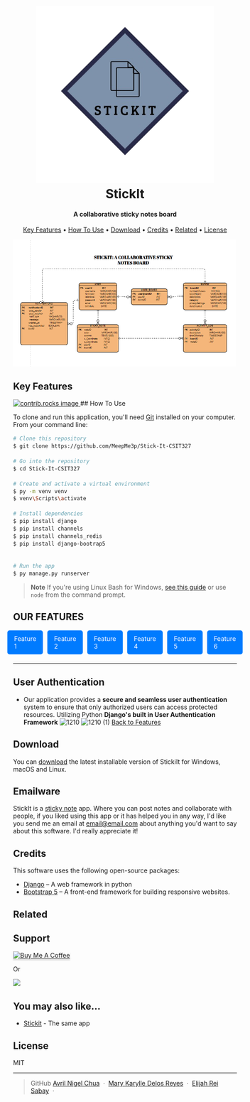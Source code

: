 
<h1 align="center">
  <br>
  <img src="StickIt Images/Stickit-logo.png" alt="Logo" width="400">
  <br>
  StickIt
  <br>
</h1>

<h4 align="center"> A collaborative sticky notes board </h4>



<p align="center">
  <a href="#key-features">Key Features</a> •
  <a href="#how-to-use">How To Use</a> •
  <a href="#download">Download</a> •
  <a href="#credits">Credits</a> •
  <a href="#related">Related</a> •
  <a href="#license">License</a>
</p>

![screenshot](StickIt%20Images/StickIt-ERD.png)

## Key Features


<a href="https://github.com/MeepMe3p/Stick-It-CSIT327/graphs/contributors">
  <img src="https://contrib.rocks/image?repo=MeepMe3p/Stick-It-CSIT327" alt="contrib.rocks image" />
</a>
## How To Use

To clone and run this application, you'll need [Git](https://git-scm.com)  installed on your computer. From your command line:

```bash
# Clone this repository
$ git clone https://github.com/MeepMe3p/Stick-It-CSIT327

# Go into the repository
$ cd Stick-It-CSIT327

# Create and activate a virtual environment
$ py -m venv venv
$ venv\Scripts\activate

# Install dependencies
$ pip install django
$ pip install channels
$ pip install channels_redis
$ pip install django-bootrap5


# Run the app
$ py manage.py runserver
```

> **Note**
> If you're using Linux Bash for Windows, [see this guide](https://www.howtogeek.com/261575/how-to-run-graphical-linux-desktop-applications-from-windows-10s-bash-shell/) or use `node` from the command prompt.



<a id = "Features"></a>
##  OUR FEATURES 

<div style="display: flex; gap: 10px; justify-content: center; align-items: center; margin-bottom: 20px;">
    <a href="#userAuth" style="padding: 10px 15px; background-color: #007BFF; color: white; text-decoration: none; border-radius: 5px;">Feature 1</a>
    <a href="#feature2" style="padding: 10px 15px; background-color: #007BFF; color: white; text-decoration: none; border-radius: 5px;">Feature 2</a>
    <a href="#feature3" style="padding: 10px 15px; background-color: #007BFF; color: white; text-decoration: none; border-radius: 5px;">Feature 3</a>
    <a href="#feature4" style="padding: 10px 15px; background-color: #007BFF; color: white; text-decoration: none; border-radius: 5px;">Feature 4</a>
    <a href="#feature5" style="padding: 10px 15px; background-color: #007BFF; color: white; text-decoration: none; border-radius: 5px;">Feature 5</a>
    <a href="#feature6" style="padding: 10px 15px; background-color: #007BFF; color: white; text-decoration: none; border-radius: 5px;">Feature 6</a>
</div>

---
<a id="userAuth"></a> 
## User Authentication
- Our application provides a **secure and seamless user authentication** system to ensure that only authorized users can access protected resources. Utilizing Python **Django's built in User Authentication Framework**
![1210](https://github.com/user-attachments/assets/ebf06318-c58d-4edd-a269-2a8c4d83731d)
![1210 (1)](https://github.com/user-attachments/assets/8293456d-664e-40ca-a699-43b59e1bef2e)
[Back to Features](#Features)

## Download

You can [download](#) the latest installable version of StickiIt for Windows, macOS and Linux.

## Emailware

StickIt is a [sticky note](https://en.wikipedia.org/wiki/Post-it_note) app. Where you can post notes and collaborate with people, if you liked using this app or it has helped you in any way, I'd like you send me an email at <email@email.com> about anything you'd want to say about this software. I'd really appreciate it!

## Credits

This software uses the following open-source packages:

- [Django](https://www.djangoproject.com/) – A web framework in python
- [Bootstrap 5](https://getbootstrap.com) – A front-end framework for building responsive websites.

## Related



## Support

<a href="#" target="_blank"><img src="https://www.buymeacoffee.com/assets/img/custom_images/purple_img.png" alt="Buy Me A Coffee" style="height: 41px !important;width: 174px !important;box-shadow: 0px 3px 2px 0px rgba(190, 190, 190, 0.5) !important;-webkit-box-shadow: 0px 3px 2px 0px rgba(190, 190, 190, 0.5) !important;" ></a>

<p>Or</p> 

<a href="#">
	<img src="https://c5.patreon.com/external/logo/become_a_patron_button@2x.png" width="160">
</a>

## You may also like...

- [Stickit](https://github.com/MeepMe3p/Stick-It-CSIT327) - The same app

## License

MIT

---


> GitHub
> [Avril Nigel Chua](https://github.com/Momonan0412) &nbsp;&middot;&nbsp;
> [Mary Karylle Delos Reyes](https://github.com/MKdelosreyes) &nbsp;&middot;&nbsp;
> [Elijah Rei Sabay](https://github.com/MeepMe3p) &nbsp;&middot;&nbsp;



